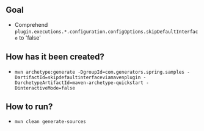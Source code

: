 ## Goal
* Comprehend `plugin.executions.*.configuration.configOptions.skipDefaultInterface` to 'false'

## How has it been created?
* `mvn archetype:generate -DgroupId=com.generators.spring.samples -DartifactId=skipdefaultinterfaceviamavenplugin -DarchetypeArtifactId=maven-archetype-quickstart -DinteractiveMode=false`

## How to run?
* `mvn clean generate-sources`
